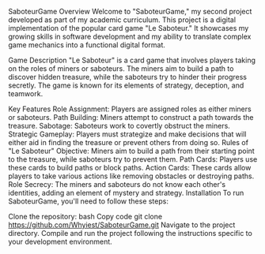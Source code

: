 SaboteurGame
Overview
Welcome to "SaboteurGame," my second project developed as part of my academic curriculum. This project is a digital implementation of the popular card game "Le Saboteur." It showcases my growing skills in software development and my ability to translate complex game mechanics into a functional digital format.

Game Description
"Le Saboteur" is a card game that involves players taking on the roles of miners or saboteurs. The miners aim to build a path to discover hidden treasure, while the saboteurs try to hinder their progress secretly. The game is known for its elements of strategy, deception, and teamwork.

Key Features
Role Assignment: Players are assigned roles as either miners or saboteurs.
Path Building: Miners attempt to construct a path towards the treasure.
Sabotage: Saboteurs work to covertly obstruct the miners.
Strategic Gameplay: Players must strategize and make decisions that will either aid in finding the treasure or prevent others from doing so.
Rules of "Le Saboteur"
Objective: Miners aim to build a path from their starting point to the treasure, while saboteurs try to prevent them.
Path Cards: Players use these cards to build paths or block paths.
Action Cards: These cards allow players to take various actions like removing obstacles or destroying paths.
Role Secrecy: The miners and saboteurs do not know each other's identities, adding an element of mystery and strategy.
Installation
To run SaboteurGame, you'll need to follow these steps:

Clone the repository:
bash
Copy code
git clone https://github.com/Whyiest/SaboteurGame.git
Navigate to the project directory.
Compile and run the project following the instructions specific to your development environment.
